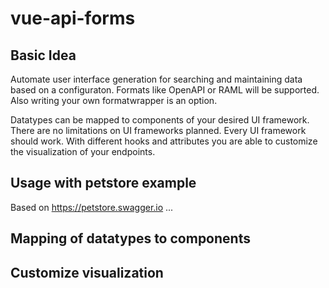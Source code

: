 # vue-api-forms

## Basic Idea
Automate user interface generation for searching and maintaining data based on a configuraton.
Formats like OpenAPI or RAML will be supported. Also writing your own formatwrapper is an option.

Datatypes can be mapped to components of your desired UI framework. There are no limitations on UI frameworks planned. Every UI framework should work.
With different hooks and attributes you are able to customize the visualization of your endpoints.

## Usage with petstore example
Based on https://petstore.swagger.io ...

## Mapping of datatypes to components


## Customize visualization
